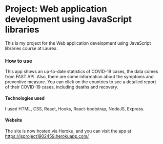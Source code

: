 # Project: Web application development using JavaScript libraries
This is my project for the Web application development using JavaScript libraries course at Laurea.

### How to use
This app shows an up-to-date statistics of COVID-19 cases, the data comes from FAST API. Also, there are some information about the symptoms and preventive measure. You can click on the countries to see a detailed report of their COVID-19 cases, including deaths and recovery.

#### Technologies used
I used HTML, CSS, React, Hooks, React-bootstrap, NodeJS, Express.

#### Website
The site is now hosted via Heroku, and you can visit the app at https://jsproject1902459.herokuapp.com/
